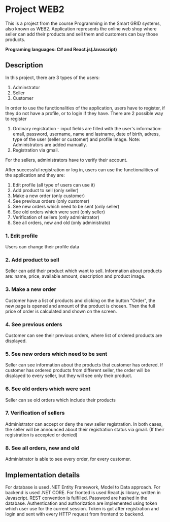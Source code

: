 # Project WEB2

This is a project from the course Programming in the Smart GRID systems, also known as WEB2.
Application represents the online web shop where seller can add their products and sell them and customers can buy those products. 

**Programing languages: C# and React.js(Javascript)**

## Description

In this project, there are 3 types of the users:
1. Adminstrator
2. Seller
3. Customer

In order to use the functionalities of the application, users have to register, if they do not have a profile, or to login if they have. There are 2 possible way to register
1. Ordinary registration - input fields are filled with the user's information: email, password, username, name and lastname, date of birth, adress, type of the user (seller or customer) and profile image. Note: Administrators are added manually.
2. Registration via gmail.

For the sellers, administrators have to verify their account.

After successful registration or log in, users can use the functionalities of the application and they are:
1. Edit profile (all type of users can use it)
2. Add product to sell (only seller)
3. Make a new order (only customer)
4. See previous orders (only customer)
5. See new orders which need to be sent (only seller)
6. See old orders which were sent (only seller)
7. Verification of sellers (only administrator)
8. See all orders, new and old (only administrato)

### 1. Edit profile
Users can change their profile data

### 2. Add product to sell
Seller can add their product which want to sell. Information about products are: name, price, available amount, description and product image.

### 3. Make a new order
Customer have a list of products and clicking on the button "Order", the new page is opened and amount of the product is chosen. Then the full price of order is calculated and shown on the screen. 

### 4. See previous orders
Customer can see their previous orders, where list of ordered products are displayed.

### 5. See new orders which need to be sent
Seller can see information about the products that customer has ordered. If customer has ordered products from different seller, the order will be displayed to every seller, but they will see only their product.

### 6. See old orders which were sent
Seller can se old orders which include their products

### 7. Verification of sellers
Administrator can accept or deny the new seller registration. In both cases, the seller will be announced about their registration status via gmail. (If their registration is accepted or denied)

### 8. See all orders, new and old
Administrator is able to see every order, for every customer.

## Implementation details

For database is used .NET Entity Framework, Model to Data approach. For backend is used .NET CORE. For fronted is used React.js library, written in Javascript. REST convention is fulfilled. Password are hashed in the database.
Authentication and authorization are implemented using token which user use for the current session. Token is got after registration and login and sent with every HTTP request from frontend to backend.  


  
